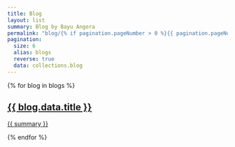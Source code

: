 ```yaml
---
title: Blog
layout: list
summary: Blog by Bayu Angora
permalink: "blog/{% if pagination.pageNumber > 0 %}{{ pagination.pageNumber | plus: 1 }}{% endif %}/index.html"
pagination:
  size: 6
  alias: blogs
  reverse: true
  data: collections.blog
---
```


{% for blog in blogs %}
<article class="box">
<a href="<a href="{{ site.baseurl }}blog{{ blog.data.title | slug }}/">
<div class="title">
<h2>{{ blog.data.title }}</h2>
</div>
<div class="content">
<p>
{{ summary }}
</p>
</div>
</a>
</article>
{% endfor %}
